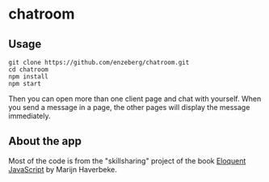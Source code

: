 # chatroom

## Usage

    git clone https://github.com/enzeberg/chatroom.git
    cd chatroom
    npm install
    npm start

Then you can open more than one client page and chat with yourself. When you send a message in a page, the other pages will display the message immediately.

## About the app
Most of the code is from the "skillsharing" project of the book [Eloquent JavaScript](http://eloquentjavascript.net/)
 by Marijn Haverbeke.
